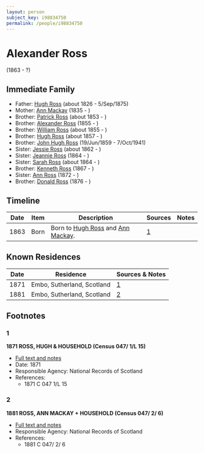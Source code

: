 ```yaml
---
layout: person
subject_key: i98834750
permalink: /people/i98834750
---
```


# Alexander Ross
(1863 - ?)

## Immediate Family

* Father: [Hugh Ross](./@10594034@-hugh-ross-b1826-d1875-9-5.md) (about 1826 - 5/Sep/1875)
* Mother: [Ann Mackay](./@59598912@-ann-mackay-b1835-d.md) (1835 - )
* Brother: [Patrick Ross](./@62001920@-patrick-ross-b1853-d.md) (about 1853 - )
* Brother: [Alexander Ross](./@64872505@-alexander-ross-b1855-d.md) (1855 - )
* Brother: [William Ross](./@91623667@-william-ross-b1855-d.md) (about 1855 - )
* Brother: [Hugh Ross](./@33375290@-hugh-ross-b1857-d.md) (about 1857 - )
* Brother: [John Hugh Ross](./@75057664@-john-hugh-ross-b1859-6-19-d1941-10-7.md) (19/Jun/1859 - 7/Oct/1941)
* Sister: [Jessie Ross](./@34993752@-jessie-ross-b1862-d.md) (about 1862 - )
* Sister: [Jeannie Ross](./@64098912@-jeannie-ross-b1864-d.md) (1864 - )
* Sister: [Sarah Ross](./@84017554@-sarah-ross-b1864-d.md) (about 1864 - )
* Brother: [Kenneth Ross](./@64618340@-kenneth-ross-b1867-d.md) (1867 - )
* Sister: [Ann Ross](./@99728908@-ann-ross-b1872-d.md) (1872 - )
* Brother: [Donald Ross](./@46967448@-donald-ross-b1876-d.md) (1876 - )

## Timeline

Date | Item | Description | Sources | Notes
---|---|---|---|---
1863 | Born | Born to [Hugh Ross](./@10594034@-hugh-ross-b1826-d1875-9-5.md) and [Ann Mackay](./@59598912@-ann-mackay-b1835-d.md). | [1](#1) | 

## Known Residences

Date | Residence | Sources & Notes
---|---|---
1871 | Embo, Sutherland, Scotland | [1](#1)
1881 | Embo, Sutherland, Scotland | [2](#2)

## Footnotes

### 1

**1871 ROSS, HUGH & HOUSEHOLD (Census 047/ 1/L 15)**

* [Full text and notes](../sources/@79952972@-1871-ross,-hugh-&-household-census-047-1-l-15-.md)
* Date: 1871
* Responsible Agency: National Records of Scotland
* References: 
  * 1871 C 047 1/L 15

### 2

**1881 ROSS, ANN MACKAY + HOUSEHOLD (Census 047/ 2/ 6)**

* [Full text and notes](../sources/@38426175@-1881-ross,-ann-mackay-+-household-census-047-2-6-.md)
* Responsible Agency: National Records of Scotland
* References: 
  * 1881 C 047/ 2/ 6

